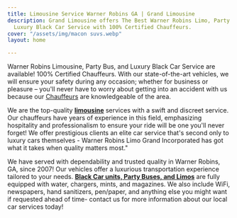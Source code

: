 ```yaml
---
title: Limousine Service Warner Robins GA | Grand Limousine
description: Grand Limousine offers The Best Warner Robins Limo, Party Buses, and
  Luxury Black Car Service with 100% Certified Chauffeurs.
cover: "/assets/img/macon suvs.webp"
layout: home

---
```

Warner Robins Limousine, Party Bus, and Luxury Black Car Service are available! 100% Certified Chauffeurs. With our state-of-the-art vehicles, we will ensure your safety during any occasion; whether for business or pleasure – you'll never have to worry about getting into an accident with us because our [Chauffeurs](https://www.grandlimowarner-robins.com/) are knowledgeable of the area.

We are the top-quality [**limousine**](https://www.grandlimowarner-robins.com/ "Limousine warner robins") services with a swift and discreet service. Our chauffeurs have years of experience in this field, emphasizing hospitality and professionalism to ensure your ride will be one you'll never forget! We offer prestigious clients an elite car service that's second only to luxury cars themselves - Warner Robins Limo Grand Incorporated has got what it takes when quality matters most."

We have served with dependability and trusted quality in Warner Robins, GA, since 2007! Our vehicles offer a luxurious transportation experience tailored to your needs. [**Black Car units, Party Buses, and Limos**](https://www.grandlimowarner-robins.com/ "warner robins black car, party buses, limousines") are fully equipped with water, chargers, mints, and magazines. We also include WiFi, newspapers, hand sanitizers, pen/paper, and anything else you might want if requested ahead of time- contact us for more information about our local car services today!